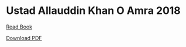 # Ustad Allauddin Khan O Amra 2018

<a href="https://github.com/allauddinkhan/allauddinkhan.github.io/blob/master/Ustad_allauddin_khan_o_amra_2018.pdf">Read Book</a> 

<a href="https://github.com/allauddinkhan/allauddinkhan.github.io/raw/master/Ustad_allauddin_khan_o_amra_2018.pdf">Download PDF</a>

